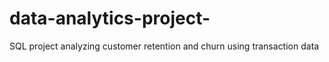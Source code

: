 # data-analytics-project-
SQL project analyzing customer retention and churn using transaction data
